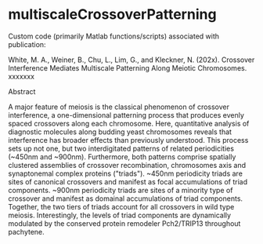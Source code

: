 # multiscaleCrossoverPatterning

Custom code (primarily Matlab functions/scripts) associated with publication:

White, M. A., Weiner, B., Chu, L., Lim, G., and Kleckner, N. (202x).  Crossover Interference Mediates Multiscale Patterning Along Meiotic Chromosomes. xxxxxxx

Abstract

A major feature of meiosis is the classical phenomenon of crossover interference, a one-dimensional patterning process that produces evenly spaced crossovers along each chromosome.  Here, quantitative analysis of diagnostic molecules along budding yeast chromosomes reveals that interference has broader effects than previously understood.  This process sets up not one, but two interdigitated patterns of related periodicities (~450nm and ~900nm).  Furthermore, both patterns comprise spatially clustered assemblies of crossover recombination, chromosomes axis and synaptonemal complex proteins ("triads").  ~450nm periodicity triads are sites of canonical crossovers and manifest as focal accumulations of triad components.  ~900nm periodicity triads are sites of a minority type of crossover and manifest as domainal accumulations of triad components.  Together, the two tiers of triads account for all crossovers in wild type meiosis.  Interestingly, the levels of triad components are dynamically modulated by the conserved protein remodeler Pch2/TRIP13 throughout pachytene.

